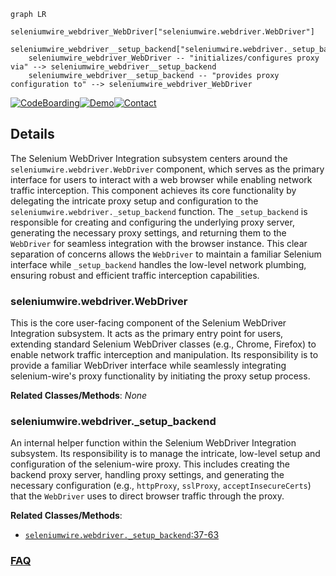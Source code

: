 ```mermaid
graph LR
    seleniumwire_webdriver_WebDriver["seleniumwire.webdriver.WebDriver"]
    seleniumwire_webdriver__setup_backend["seleniumwire.webdriver._setup_backend"]
    seleniumwire_webdriver_WebDriver -- "initializes/configures proxy via" --> seleniumwire_webdriver__setup_backend
    seleniumwire_webdriver__setup_backend -- "provides proxy configuration to" --> seleniumwire_webdriver_WebDriver
```

[![CodeBoarding](https://img.shields.io/badge/Generated%20by-CodeBoarding-9cf?style=flat-square)](https://github.com/CodeBoarding/GeneratedOnBoardings)[![Demo](https://img.shields.io/badge/Try%20our-Demo-blue?style=flat-square)](https://www.codeboarding.org/demo)[![Contact](https://img.shields.io/badge/Contact%20us%20-%20contact@codeboarding.org-lightgrey?style=flat-square)](mailto:contact@codeboarding.org)

## Details

The Selenium WebDriver Integration subsystem centers around the `seleniumwire.webdriver.WebDriver` component, which serves as the primary interface for users to interact with a web browser while enabling network traffic interception. This component achieves its core functionality by delegating the intricate proxy setup and configuration to the `seleniumwire.webdriver._setup_backend` function. The `_setup_backend` is responsible for creating and configuring the underlying proxy server, generating the necessary proxy settings, and returning them to the `WebDriver` for seamless integration with the browser instance. This clear separation of concerns allows the `WebDriver` to maintain a familiar Selenium interface while `_setup_backend` handles the low-level network plumbing, ensuring robust and efficient traffic interception capabilities.

### seleniumwire.webdriver.WebDriver
This is the core user-facing component of the Selenium WebDriver Integration subsystem. It acts as the primary entry point for users, extending standard Selenium WebDriver classes (e.g., Chrome, Firefox) to enable network traffic interception and manipulation. Its responsibility is to provide a familiar WebDriver interface while seamlessly integrating selenium-wire's proxy functionality by initiating the proxy setup process.


**Related Classes/Methods**: _None_

### seleniumwire.webdriver._setup_backend
An internal helper function within the Selenium WebDriver Integration subsystem. Its responsibility is to manage the intricate, low-level setup and configuration of the selenium-wire proxy. This includes creating the backend proxy server, handling proxy settings, and generating the necessary configuration (e.g., `httpProxy`, `sslProxy`, `acceptInsecureCerts`) that the `WebDriver` uses to direct browser traffic through the proxy.


**Related Classes/Methods**:

- <a href="https://github.com/wkeeling/selenium-wire/blob/master/seleniumwire/webdriver.py#L37-L63" target="_blank" rel="noopener noreferrer">`seleniumwire.webdriver._setup_backend`:37-63</a>




### [FAQ](https://github.com/CodeBoarding/GeneratedOnBoardings/tree/main?tab=readme-ov-file#faq)